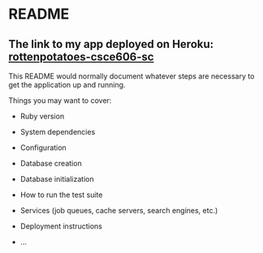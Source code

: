 # README

## The link to my app deployed on Heroku: [rottenpotatoes-csce606-sc](https://rottenpotatoes-csce606-sc.herokuapp.com/movies)

This README would normally document whatever steps are necessary to get the application up and running.

Things you may want to cover:

* Ruby version

* System dependencies

* Configuration

* Database creation

* Database initialization

* How to run the test suite

* Services (job queues, cache servers, search engines, etc.)

* Deployment instructions

* ...
